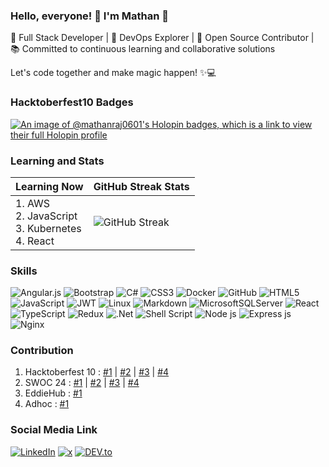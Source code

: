 ### Hello, everyone! 👋 I'm Mathan 🚀

💼 Full Stack Developer |  🚀 DevOps Explorer | 🌟 Open Source Contributor | 📚 Committed to continuous learning and collaborative solutions

Let's code together and make magic happen! ✨💻

### Hacktoberfest10 Badges
[![An image of @mathanraj0601's Holopin badges, which is a link to view their full Holopin profile](https://holopin.me/mathanraj0601)](https://holopin.io/@mathanraj0601)

### Learning and Stats

|  Learning Now  | GitHub Streak Stats |
| --- | --- | 
| 1. AWS<br>2. JavaScript<br>3. Kubernetes<br>4. React |![GitHub Streak](https://github-readme-streak-stats.herokuapp.com/?user=mathanraj0601&theme=whatsapp-dark) |





### Skills
![Angular.js](https://img.shields.io/badge/angular.js-%23E23237.svg?style=for-the-badge&logo=angularjs&logoColor=white)
![Bootstrap](https://img.shields.io/badge/bootstrap-%238511FA.svg?style=for-the-badge&logo=bootstrap&logoColor=white)
![C#](https://img.shields.io/badge/c%23-%23239120.svg?style=for-the-badge&logo=c-sharp&logoColor=white)
![CSS3](https://img.shields.io/badge/css3-%231572B6.svg?style=for-the-badge&logo=css3&logoColor=white)
![Docker](https://img.shields.io/badge/docker-%230db7ed.svg?style=for-the-badge&logo=docker&logoColor=white)
![GitHub](https://img.shields.io/badge/github-%23121011.svg?style=for-the-badge&logo=github&logoColor=white)
![HTML5](https://img.shields.io/badge/html5-%23E34F26.svg?style=for-the-badge&logo=html5&logoColor=white)
![JavaScript](https://img.shields.io/badge/javascript-%23323330.svg?style=for-the-badge&logo=javascript&logoColor=%23F7DF1E)
![JWT](https://img.shields.io/badge/JWT-black?style=for-the-badge&logo=JSON%20web%20tokens)
![Linux](https://img.shields.io/badge/Linux-FCC624?style=for-the-badge&logo=linux&logoColor=black)
![Markdown](https://img.shields.io/badge/markdown-%23000000.svg?style=for-the-badge&logo=markdown&logoColor=white)
![MicrosoftSQLServer](https://img.shields.io/badge/Microsoft%20SQL%20Server-CC2927?style=for-the-badge&logo=microsoft%20sql%20server&logoColor=white)
![React](https://img.shields.io/badge/react-%2320232a.svg?style=for-the-badge&logo=react&logoColor=%2361DAFB)
![TypeScript](https://img.shields.io/badge/typescript-%23007ACC.svg?style=for-the-badge&logo=typescript&logoColor=white)
![Redux](https://img.shields.io/badge/redux-%23593d88.svg?style=for-the-badge&logo=redux&logoColor=white)
![.Net](https://img.shields.io/badge/.NET-5C2D91?style=for-the-badge&logo=.net&logoColor=white)
![Shell Script](https://img.shields.io/badge/shell_script-%23121011.svg?style=for-the-badge&logo=gnu-bash&logoColor=white)
![Node js](https://img.shields.io/badge/Node.js-43853D?style=for-the-badge&logo=node.js&logoColor=white)
![Express js](https://img.shields.io/badge/Express.js-404D59?style=for-the-badge)
![Nginx](https://img.shields.io/badge/nginx-%23009639.svg?style=for-the-badge&logo=nginx&logoColor=white)

### Contribution
1. Hacktoberfest 10 :  [#1](https://github.com/jy95/docusaurus-json-schema-plugin/issues/151#issuecomment-1789310148) | [#2](https://github.com/divyanshudhruv/Minifolio/issues/21) | [#3](https://github.com/oyepriyansh/DevProfiles/issues/49) | [#4](https://github.com/HASHCUT69/Blend-n-Run/issues/16)
1. SWOC 24 : [#1](https://github.com/subh05sus/ThalaForReason/issues/3#event-11378286774) |  [#2](https://github.com/AnupK1234/MealMatters/issues/8#event-11612074287) | [#3](https://github.com/charu1603/Ignyte-website/issues/27#event-11606571734) | [#4](https://github.com/Aryainguz/Euphoria-Check-PERMA-Meter-Express/issues/15#event-11373030447)
1. EddieHub : [#1](https://github.com/EddieHubCommunity/CreatorsRegistry/pull/92)
1. Adhoc : [#1](https://github.com/appwrite/website/issues/595#event-11848609935)


### Social Media Link
<a href="https://www.linkedin.com/in/mathanraj-t-3b6521230/" target="_blank"><img src="https://img.shields.io/badge/LinkedIn-%230077B5.svg?&style=flat-square&logo=linkedin&logoColor=white" alt="LinkedIn"></a>
<a href="https://twitter.com/MathanrajT3" target="_blank"><img src="https://img.shields.io/badge/Twitter-%231877F2.svg?&style=flat-square&logo=X&logoColor=white" alt="x"></a>
<a href="https://dev.to/mathanrajt6" target="_blank"><img src="https://img.shields.io/badge/DEV-%230A0A0A.svg?&style=flat-square&logo=DEV.to&logoColor=white" alt="DEV.to"></a>
<!--
**mathanraj0601/mathanraj0601** is a ✨ _special_ ✨ repository because its `README.md` (this file) appears on your GitHub profile.

Here are some ideas to get you started:

- 🔭 I’m currently working on ...
- 🌱 I’m currently learning ...
- 👯 I’m looking to collaborate on ...
- 🤔 I’m looking for help with ...
- 💬 Ask me about ...
- 📫 How to reach me: ...
- 😄 Pronouns: ...
- ⚡ Fun fact: ...
-->

